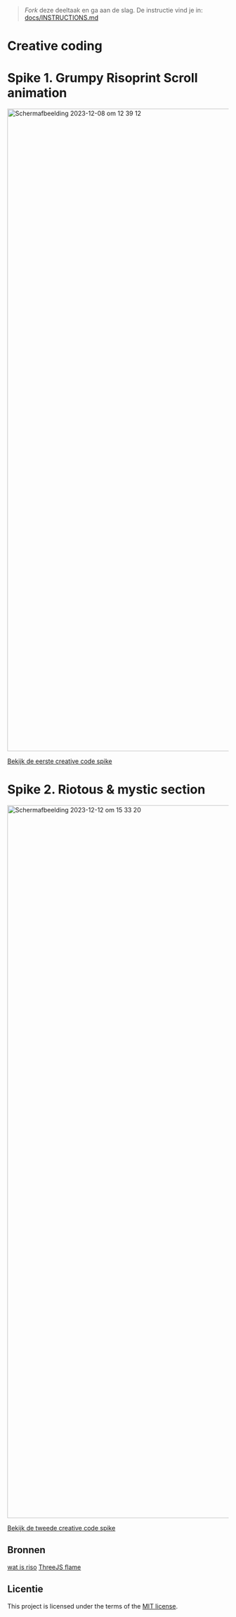 > _Fork_ deze deeltaak en ga aan de slag. 
De instructie vind je in: [docs/INSTRUCTIONS.md](docs/INSTRUCTIONS.md)

# Creative coding

# Spike 1. Grumpy Risoprint Scroll animation

<img width="1463" alt="Scherm­afbeelding 2023-12-08 om 12 39 12" src="https://github.com/Stefan-Espant/back-to-static-creative-coding/assets/89298385/e0ee9578-1626-47bc-8ecb-118b53a80154">

[Bekijk de eerste creative code spike](https://stefan-espant.github.io/back-to-static-creative-coding)

# Spike 2. Riotous & mystic section

<img width="1623" alt="Scherm­afbeelding 2023-12-12 om 15 33 20" src="https://github.com/Stefan-Espant/back-to-static-creative-coding/assets/89298385/fa9c3527-625b-4e0d-a9b7-4e54057fab7c">

[Bekijk de tweede creative code spike](https://stefan-espant.github.io/back-to-static-creative-coding/code-spike-2/)

## Bronnen

[wat is riso](https://het-lab.be/wat-is-riso-en-hoe-kun-je-zelf-risoprints-makentutorial/)
[ThreeJS flame](https://codepen.io/janeRivas/pen/xxRoOxa)

## Licentie

This project is licensed under the terms of the [MIT license](./LICENSE).
